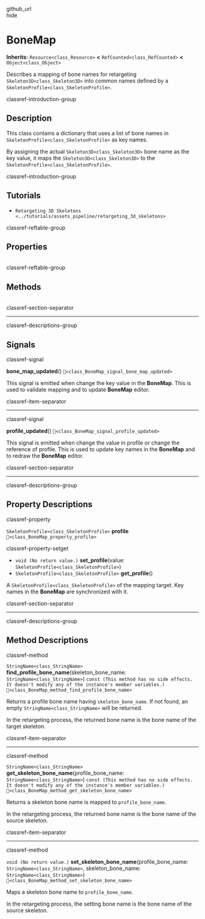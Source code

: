 github\_url  
hide

# BoneMap

**Inherits:** `Resource<class_Resource>` **&lt;**
`RefCounted<class_RefCounted>` **&lt;** `Object<class_Object>`

Describes a mapping of bone names for retargeting
`Skeleton3D<class_Skeleton3D>` into common names defined by a
`SkeletonProfile<class_SkeletonProfile>`.

classref-introduction-group

## Description

This class contains a dictionary that uses a list of bone names in
`SkeletonProfile<class_SkeletonProfile>` as key names.

By assigning the actual `Skeleton3D<class_Skeleton3D>` bone name as the
key value, it maps the `Skeleton3D<class_Skeleton3D>` to the
`SkeletonProfile<class_SkeletonProfile>`.

classref-introduction-group

## Tutorials

-   `Retargeting 3D Skeletons <../tutorials/assets_pipeline/retargeting_3d_skeletons>`

classref-reftable-group

## Properties

<table>
<tbody>
<tr>
</tr>
</tbody>
</table>

classref-reftable-group

## Methods

<table>
<tbody>
<tr>
</tr>
<tr>
</tr>
<tr>
</tr>
</tbody>
</table>

classref-section-separator

------------------------------------------------------------------------

classref-descriptions-group

## Signals

classref-signal

**bone\_map\_updated**() `🔗<class_BoneMap_signal_bone_map_updated>`

This signal is emitted when change the key value in the **BoneMap**.
This is used to validate mapping and to update **BoneMap** editor.

classref-item-separator

------------------------------------------------------------------------

classref-signal

**profile\_updated**() `🔗<class_BoneMap_signal_profile_updated>`

This signal is emitted when change the value in profile or change the
reference of profile. This is used to update key names in the
**BoneMap** and to redraw the **BoneMap** editor.

classref-section-separator

------------------------------------------------------------------------

classref-descriptions-group

## Property Descriptions

classref-property

`SkeletonProfile<class_SkeletonProfile>` **profile**
`🔗<class_BoneMap_property_profile>`

classref-property-setget

-   `void (No return value.)` **set\_profile**(value:
    `SkeletonProfile<class_SkeletonProfile>`)
-   `SkeletonProfile<class_SkeletonProfile>` **get\_profile**()

A `SkeletonProfile<class_SkeletonProfile>` of the mapping target. Key
names in the **BoneMap** are synchronized with it.

classref-section-separator

------------------------------------------------------------------------

classref-descriptions-group

## Method Descriptions

classref-method

`StringName<class_StringName>`
**find\_profile\_bone\_name**(skeleton\_bone\_name:
`StringName<class_StringName>`)
`const (This method has no side effects. It doesn't modify any of the instance's member variables.)`
`🔗<class_BoneMap_method_find_profile_bone_name>`

Returns a profile bone name having `skeleton_bone_name`. If not found,
an empty `StringName<class_StringName>` will be returned.

In the retargeting process, the returned bone name is the bone name of
the target skeleton.

classref-item-separator

------------------------------------------------------------------------

classref-method

`StringName<class_StringName>`
**get\_skeleton\_bone\_name**(profile\_bone\_name:
`StringName<class_StringName>`)
`const (This method has no side effects. It doesn't modify any of the instance's member variables.)`
`🔗<class_BoneMap_method_get_skeleton_bone_name>`

Returns a skeleton bone name is mapped to `profile_bone_name`.

In the retargeting process, the returned bone name is the bone name of
the source skeleton.

classref-item-separator

------------------------------------------------------------------------

classref-method

`void (No return value.)`
**set\_skeleton\_bone\_name**(profile\_bone\_name:
`StringName<class_StringName>`, skeleton\_bone\_name:
`StringName<class_StringName>`)
`🔗<class_BoneMap_method_set_skeleton_bone_name>`

Maps a skeleton bone name to `profile_bone_name`.

In the retargeting process, the setting bone name is the bone name of
the source skeleton.
